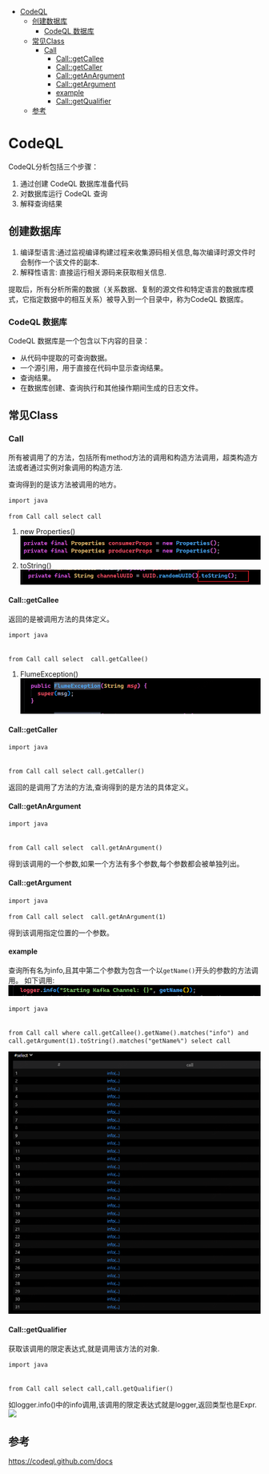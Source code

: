 - [CodeQL](#codeql)
  - [创建数据库](#创建数据库)
    - [CodeQL 数据库](#codeql-数据库)
  - [常见Class](#常见class)
    - [Call](#call)
      - [Call::getCallee](#callgetcallee)
      - [Call::getCaller](#callgetcaller)
      - [Call::getAnArgument](#callgetanargument)
      - [Call::getArgument](#callgetargument)
      - [example](#example)
      - [Call::getQualifier](#callgetqualifier)
  - [参考](#参考)
# CodeQL
CodeQL分析包括三个步骤：
1. 通过创建 CodeQL 数据库准备代码
2. 对数据库运行 CodeQL 查询
3. 解释查询结果

## 创建数据库
1. 编译型语言:通过监视编译构建过程来收集源码相关信息,每次编译时源文件时会制作一个该文件的副本.
2. 解释性语言: 直接运行相关源码来获取相关信息.

提取后，所有分析所需的数据（关系数据、复制的源文件和特定语言的数据库模式，它指定数据中的相互关系）被导入到一个目录中，称为CodeQL 数据库。
### CodeQL 数据库
CodeQL 数据库是一个包含以下内容的目录：
* 从代码中提取的可查询数据。
* 一个源引用，用于直接在代码中显示查询结果。
* 查询结果。
* 在数据库创建、查询执行和其他操作期间生成的日志文件。
## 常见Class
### Call
所有被调用了的方法，包括所有method方法的调用和构造方法调用，超类构造方法或者通过实例对象调用的构造方法.  

查询得到的是该方法被调用的地方。
```
import java
 
from Call call select call
```  
1. new Properties()
![](2022-09-27-14-58-10.png)  
2. toString()
![](2022-09-27-14-58-29.png)

#### Call::getCallee
返回的是被调用方法的具体定义。  
```
import java
 

from Call call select  call.getCallee()
```
1. FlumeException()
![](2022-09-27-15-16-31.png)
#### Call::getCaller
```
import java
 

from Call call select call.getCaller()
```
返回的是调用了方法的方法,查询得到的是方法的具体定义。
#### Call::getAnArgument
```
import java
 

from Call call select  call.getAnArgument()
```
得到该调用的一个参数,如果一个方法有多个参数,每个参数都会被单独列出。
#### Call::getArgument
```
import java

from Call call select  call.getAnArgument(1)
```
得到该调用指定位置的一个参数。
#### example
查询所有名为info,且其中第二个参数为包含一个以`getName()`开头的参数的方法调用。
如下调用:  
![](2022-09-27-15-32-44.png)  
```
import java
 

from Call call where call.getCallee().getName().matches("info") and call.getArgument(1).toString().matches("getName%") select call
```  
![](2022-09-27-15-33-43.png)  
#### Call::getQualifier
获取该调用的限定表达式,就是调用该方法的对象.
```
import java
 

from Call call select call,call.getQualifier()
```   
如logger.info()中的info调用,该调用的限定表达式就是logger,返回类型也是Expr.
![](2022-09-28-15-35-38.png)
## 参考
https://codeql.github.com/docs